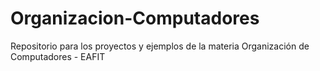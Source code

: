 # Organizacion-Computadores
Repositorio para los proyectos y ejemplos de la materia Organización de Computadores - EAFIT
